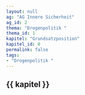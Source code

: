 ```yaml
---
layout: null
ag: "AG Innere Sicherheit"
ag_id: 2
thema: "Drogenpolitik "
thema_id: 1
kapitel: "Grundsatzposition"
kapitel_id: 0
permalink: false
tags:
- "Drogenpolitik "
---
```


## {{ kapitel }}
